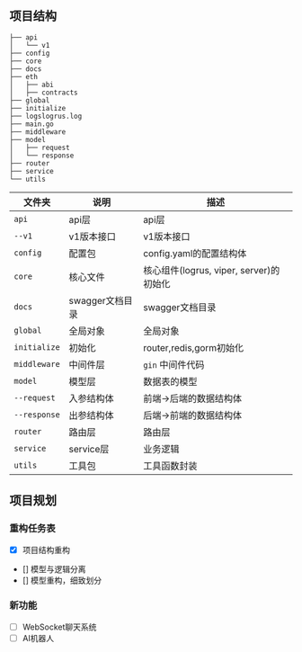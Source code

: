 ## 项目结构

```shell
├── api
│   └── v1
├── config
├── core
├── docs
├── eth
│   ├── abi
│   ├── contracts
├── global
├── initialize
├── logslogrus.log
├── main.go
├── middleware
├── model
│   ├── request
│   └── response
├── router
├── service
└── utils
```

| 文件夹       | 说明                    | 描述                           |
| ------------ | ----------------------- |------------------------------|
| `api`        | api层                   | api层                         |
| `--v1`       | v1版本接口              | v1版本接口                       |
| `config`     | 配置包                  | config.yaml的配置结构体            |
| `core`       | 核心文件                | 核心组件(logrus, viper, server)的初始化 |
| `docs`       | swagger文档目录         | swagger文档目录                  |
| `global`     | 全局对象                | 全局对象                         |
| `initialize` | 初始化 | router,redis,gorm初始化         |
| `middleware` | 中间件层 | `gin` 中间件代码                |
| `model`      | 模型层                  | 数据表的模型                       |
| `--request`  | 入参结构体              | 前端->后端的数据结构体                 |
| `--response` | 出参结构体              | 后端->前端的数据结构体                 |
| `router`     | 路由层                  | 路由层                          |
| `service`    | service层               | 业务逻辑                         |
| `utils`      | 工具包                  | 工具函数封装                       |


## 项目规划
### 重构任务表
- [x] 项目结构重构
- [] 模型与逻辑分离
- [] 模型重构，细致划分
### 新功能
- [ ] WebSocket聊天系统
- [ ] AI机器人
